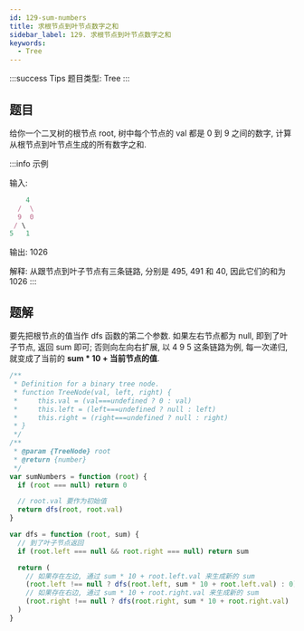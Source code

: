 ```yaml
---
id: 129-sum-numbers
title: 求根节点到叶节点数字之和
sidebar_label: 129. 求根节点到叶节点数字之和
keywords:
  - Tree
---
```


:::success Tips
题目类型: Tree
:::

## 题目

给你一个二叉树的根节点 root, 树中每个节点的 val 都是 0 到 9 之间的数字, 计算从根节点到叶节点生成的所有数字之和.

:::info 示例

输入:

```ts
    4
  /  \
  9  0
 / \
5   1
```

输出: 1026

解释: 从跟节点到叶子节点有三条链路, 分别是 495, 491 和 40, 因此它们的和为 1026
:::

## 题解

要先把根节点的值当作 dfs 函数的第二个参数. 如果左右节点都为 null, 即到了叶子节点, 返回 sum 即可; 否则向左向右扩展, 以 4 9 5 这条链路为例, 每一次递归, 就变成了当前的 **sum \* 10 + 当前节点的值**.

```ts
/**
 * Definition for a binary tree node.
 * function TreeNode(val, left, right) {
 *     this.val = (val===undefined ? 0 : val)
 *     this.left = (left===undefined ? null : left)
 *     this.right = (right===undefined ? null : right)
 * }
 */
/**
 * @param {TreeNode} root
 * @return {number}
 */
var sumNumbers = function (root) {
  if (root === null) return 0

  // root.val 要作为初始值
  return dfs(root, root.val)
}

var dfs = function (root, sum) {
  // 到了叶子节点返回
  if (root.left === null && root.right === null) return sum

  return (
    // 如果存在左边, 通过 sum * 10 + root.left.val 来生成新的 sum
    (root.left !== null ? dfs(root.left, sum * 10 + root.left.val) : 0) +
    // 如果存在右边, 通过 sum * 10 + root.right.val 来生成新的 sum
    (root.right !== null ? dfs(root.right, sum * 10 + root.right.val) : 0)
  )
}
```
